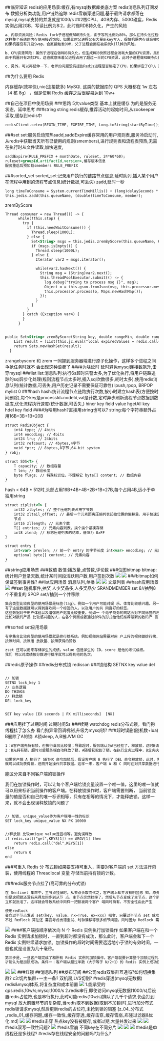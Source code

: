 ##临界知识
redis的应用场景:缓存,有mysql数据库娄底方案
redis消息队列订阅发布:数据分析类功能,用户链路追踪
redis雪崩穿透问题,基于最终请求都落在mysql,mysql支持的并发就是1000/s
##2核CPU、4GB内存、500G磁盘，Redis实例占用2GB，写读比例为8:2，此时做RDB持久化，产生的风险
```asp
a、内存资源风险：Redis fork子进程做RDB持久化，由于写的比例为80%，那么在持久化过程中，“写实复制”会重新分配整个实例80%的内存副本，大约需要重新分配1.6GB内存空间，
这样整个系统的内存使用接近饱和，如果此时父进程又有大量新key写入，很快机器内存就会被吃光，如果机器开启了Swap机制，那么Redis会有一部分数据被换到磁盘上，当Redis访问这部分在磁盘上的数据时，性能会急剧下降，已经达不到高性能的标准（可以理解为武功被废）。
如果机器没有开启Swap，会直接触发OOM，父子进程会面临被系统kill掉的风险。

b、CPU资源风险：虽然子进程在做RDB持久化，但生成RDB快照过程会消耗大量的CPU资源，虽然Redis处理处理请求是单线程的，但Redis Server还有其他线程在后台工作，例如AOF每秒刷盘、异步关闭文件描述符这些操作。
由于机器只有2核CPU，这也就意味着父进程占用了超过一半的CPU资源，此时子进程做RDB持久化，可能会产生CPU竞争，导致的结果就是父进程处理请求延迟增大，子进程生成RDB快照的时间也会变长，整个Redis Server性能下降。

c、另外，可以再延伸一下，老师的问题没有提到Redis进程是否绑定了CPU，如果绑定了CPU，那么子进程会继承父进程的CPU亲和性属性，子进程必然会与父进程争夺同一个CPU资源，整个Redis Server的性能必然会受到影响！所以如果Redis需要开启定时RDB和AOF重写，进程一定不要绑定CPU。
```
##为什么要用 Redis

内存缓存(效率快),nio(连接数多)
MySQL 这类的数据库的 QPS 大概都在 1w 左右（4 核 8g） ，但是使用 Redis 缓存之后很容易达到 10w+


##自己在项目中使用场景
###思路
5大value类型
基本上就是缓存
为的是服务无状态，延申思考
###string
string:redis缓存,推荐活动的起始时间,从zookeeper读取,缓存到redis中
```asp
redisClient.setex(BEGIN_TIME, EXPIRE_TIME, Long.toString(startByTime));//设置活动开始时间
```
###set
set:服务启动预热sadd,saddExpire缓存常用的用户规则表,服务冷启动时,从redis中获取当天所有已使用的规则(smembers),进行规则表和流程表预热,无需在执行时从文件读取,加快速度,
```asp
saddExpire(RULE_PREFIX + monthDate, ruleSet, 24*60*60);
ruleset<groupId,artifactId,version>,缓存版本信息
服务重启后预加载smembers RULE_PREFIX
```
###sorted_set
sorted_set:记录用户执行的链路节点信息,延时队列,插入某个用户在流程中用到的流程节点信息(统计数据,可丢失)
zadd,延时一秒
```asp
long timeToConsume = System.currentTimeMillis() + (long)delaySeconds * 1000L;
this.jedis.zadd(this.queueName, (double)timeToConsume, member);
```
zremByScore
```asp
Thread consumer = new Thread(() -> {
      while(!this.stop) {
        try {
          if (this.needWaitConsume()) {
            Thread.sleep(1000L);
          } else {
            Set<String> msgs = this.jedis.zremByScore(this.queueName, 0.0D, (double)System.currentTimeMillis(), 16);
            if (msgs.isEmpty()) {
              Thread.sleep(1000L);
            } else {
              Iterator var2 = msgs.iterator();

              while(var2.hasNext()) {
                String msg = (String)var2.next();
                this.threadPoolExecutor.submit(() -> {
                  log.debug("trying to process msg {}", msg);
                  Object o = this.gson.fromJson(msg, this.processor.messageType());
                  this.processor.process(o, Maps.newHashMap());
                });
              }
            }
          }
        } catch (Exception var4) {
        }
      }
      
      
public Set<String> zremByScore(String key, double rangeMin, double rangeMax, int count) {
    List result = (List)this.jc.eval("local expiredValues = redis.call('zrangebyscore', KEYS[1], ARGV[1], ARGV[2], 'limit', 0, ARGV[3]);  if #expiredValues > 0 then     redis.call('zrem', KEYS[1], unpack(expiredValues));  end;return expiredValues;", Collections.singletonList(key), Lists.newArrayList(new String[]{"" + rangeMin, "" + rangeMax, "" + count}));
    return Sets.newHashSet(result);
  }
```
zrangebyscore 和 zrem 一同挪到服务器端进行原子化操作，这样多个进程之间争抢任务时就不 会出现这种浪费了
####为啥延时
延时避免mysql连接数飙升,击穿mysql
###list
list:消息队列:执行6s超时告警太多,为了优化执行,将用户链路追踪的sql异步化处理(规则流程节点太多时,插入sql次数很多,耗时太多),使用redis消息队列(统计数据,可丢失,用户历史记录不需要保证可靠性)
lpush,rpop,
BRPOP mylist 0
###hash
hash:统计流程节点链路执行次数,按小时建立hash表(方便按时间删除),每个key是processId+nodeId,val是计数,定时异步刷新流程节点数据到数据库,优化流程执行速度(统计数据,可丢失,)
hincr key field value
hgetAll key 
hdel key field
####为啥用hash?直接用string也可以?
string:每个字符串额外占用16B+3B+1B=20B
```asp
struct RedisObject {
    int4 type; // 4bits
    int4 encoding; // 4bits
    int24 lru; // 24bits
    int32 refcount; // 4bytes,4字节
    void *ptr; // 8bytes,8字节,64-bit system
} robj;

struct SDS<T> {
    T capacity; // 数组容量
    T len; // 数组长度
    byte flags; // 特殊标识位，不理睬它 byte[] content; // 数组内容
}
```
hash < 64B * 512时,头部占用16B+4B+4B+2B+1B=27B,每个占用4B,远小于单独用string
```asp
struct ziplist<T> {
    int32 zlbytes; // 整个压缩列表占用字节数
    int32 zltail_offset; // 最后一个元素距离压缩列表起始位置的偏移量，用于快速定位到最后一个
    节点
    int16 zllength; // 元素个数
    T[] entries; // 元素内容列表，挨个挨个紧凑存储 
    int8 zlend; // 标志压缩列表的结束，值恒为 0xFF
}

struct entry {
    int<var> prevlen; // 前一个 entry 的字节长度 int<var> encoding; // 元素类型编码
    optional byte[] content; // 元素内容
}
```
##string应用场景
###数值
数值:播放量,点赞数,评论数
###位图bitmap
bitmap:统计用户登录天数,统计某时间段活跃用户数,用户签到次数
![](.z_04_分布式_redis_01_常见问题_常见应用场景_redis分布式锁_原子操作_公司集群_项目常用_images/a918b1a0.png)
![](.z_04_分布式_redis_01_常见问题_常见应用场景_redis分布式锁_原子操作_公司集群_项目常用_images/a7ea7ded.png)
###bitmap如何保证签到事务性?
##list应用场景
消息队列,单播
![](.z_04_分布式_redis_01_常见问题_常见应用场景_redis分布式锁_原子操作_公司集群_项目常用_images/cfb3e862.png)
![](.z_04_分布式_redis_01_常见问题_常见应用场景_redis分布式锁_原子操作_公司集群_项目常用_images/0dfdd481.png)
文章列表
##hash应用场景
![](.z_04_分布式_redis_01_常见问题_常见应用场景_redis分布式锁_原子操作_公司集群_项目常用_images/af0827dc.png)
##set
随机事件,抽奖
人少奖品多,人多奖品少
SRANDMEMBER set 8//抽到8个不重复的
SPOP set//抽到一个并移除
```asp
集合类型比较典型的使用场景是标签(tag)。例如一个用户可能对娱 乐、体育比较感兴趣，另一个用户可能对历史、新闻比较感兴趣，这些兴趣 点就是标签。
有了这些数据就可以得到喜欢同一个标签的人，以及用户的共 同喜好的标签，
这些数据对于用户体验以及增强用户黏度比较重要。例如一 个电子商务的网站会对不同标签的用户做不同类型的推荐，
比如对数码产品 比较感兴趣的人，在各个页面或者通过邮件的形式给他们推荐最新的数码产 品，通常会为网站带来更多的利益。
```
##sorted set应用场景
```asp
有序集合比较典型的使用场景就是排行榜系统。例如视频网站需要对用 户上传的视频做排行榜，榜单的维度可能是多个方面的:
按照时间、按照播 放数量、按照获得的赞数

zset 还可以用来存储学生的成绩，value 值是学生的 ID，score 是他的考试成绩。
我们 可以对成绩按分数进行排序就可以得到他的名次。

```
##redis原子操作
##redis分布式锁
redisson
[](https://github.com/redis/redis-doc/blob/master/topics/distlock.md)
[](https://time.geekbang.org/column/article/301092)
[](http://zhangtielei.com/posts/blog-redlock-reasoning.html)
###锁结构
SETNX key value
del
```asp

// 加锁
SETNX lock_key 1
// 业务逻辑
DO THINGS
// 释放锁
DEL lock_key
```
```asp

SET key value [EX seconds | PX milliseconds]  [NX]
```
###应用挂了过期时间
过期时间5s
###续期
watchdog
[](https://www.cnblogs.com/jelly12345/p/14699492.html)
redis分布式锁，看门狗线程挂了怎么办
看门狗异常回调机制,升级为mysql锁?
###超时误删(随机数+lua)
B删除了A的锁:
A锁sleep,
A,B被JVM GC

```asp
1：A客户端先持有锁，但执行业务比较慢；导致超时，服务端认为A已经挂了，释放锁，这时B请求并持有了锁，执行完释放，此时A还持有锁。
2：B先持有锁，超时以后服务端自动释放了锁，A随后获取到了锁，在执行业务过程中，B业务执行完毕，释放锁，此时A还持有锁。
 
如果客户端 A 执行了 SETNX 命令加锁后，假设客户端 B 执行了 DEL 命令释放锁，此时，客户端 A 的锁就被误释放了。如果客户端 C 正好也在申请加锁，
就可以成功获得锁，进而开始操作共享数据。这样一来，客户端 A 和 C 同时在对共享数据进行操作，数据就会被修改错误，这也是业务层不能接受的
```
能区分来自不同客户端的锁操作

我们在加锁操作时，可以让每个客户端给锁变量设置一个唯一值，这里的唯一值就可以用来标识当前操作的客户端。在释放锁操作时，客户端需要判断，
当前锁变量的值是否和自己的唯一标识相等，只有在相等的情况下，才能释放锁。这样一来，就不会出现误释放锁的问题了
```asp

// 加锁, unique_value作为客户端唯一性的标识
SET lock_key unique_value NX PX 10000


//释放锁 比较unique_value是否相等，避免误释放
if redis.call("get",KEYS[1]) == ARGV[1] then
    return redis.call("del",KEYS[1])
else
    return 0
end
```
###可重入
Redis 分 布式锁如果要支持可重入，需要对客户端的 set 方法进行包装，使用线程的 Threadlocal 变量 存储当前持有锁的计数。

###redis服务节点挂了(高可靠的分布式锁)
```asp
在 Sentinel 集群中，主节点挂掉时，从节点会取而代之，客户端上却并没有明显感 知。原先第一个客户端在主节点中申请成功了一把锁，
但是这把锁还没有来得及同步到从节 点，主节点突然挂掉了。然后从节点变成了主节点，这个新的节点内部没有这个锁，所以当 另一个客户端过来请求加锁时，
立即就批准了。这样就会导致系统中同样一把锁被两个客户 端同时持有，不安全性由此产生

使用redlock
会向过半节点发送 set(key, value, nx=True, ex=xxx) 指令，只要过半节点 set 成功，那就认为加锁成功。释放锁时，需要向所有节点发送 del 指令。
不过 Redlock 算法还 需要考虑出错重试、时钟漂移等很多细节问题，同时因为 Redlock 需要向多个节点进行读 写，意味着相比单实例 Redis 性能会下降一些
```
![](.z_04_分布式_redis_01_常见问题_常见应用场景_redis分布式锁_原子操作_公司集群_项目常用_images/34e951ee.png)
####客户端按顺序依次向 N 个 Redis 实例执行加锁操作
如果客户端在和一个 Redis 实例请求加锁时，一直到超时都没有成功，那么此时，客户端会和下一个 Redis 实例继续请求加锁。加锁操作的超时时间需要远远地小于锁的有效时间，一般也就是设置为几十毫秒。
```asp
第三步是，一旦客户端完成了和所有 Redis 实例的加锁操作，客户端就要计算整个加锁过程的总耗时。客户端只有在满足下面的这两个条件时，
才能认为是加锁成功。条件一：客户端从超过半数（大于等于 N/2+1）的 Redis 实例上成功获取到了锁；条件二：客户端获取锁的总耗时没有超过锁的有效时间。
```
![](.z_04_分布式_redis_01_常见问题_images/677b2c29.png)
![](.z_04_分布式_redis_01_常见问题_images/3a5022c2.png)
###红锁
##消息队列
##发布订阅
##公司redis双集群互通吗?如何切换集群?
c3:切片集群+一主一备?
双机房,LVS切割?
#redis穿透(mysql无数据)
redis&mysql体系,将复杂度和成本前置
![](.z_04_分布式_redis_01_常见问题_常见应用场景_redis分布式锁_原子操作_公司集群_项目常用_简单限流_images/94b1d3ed.png)
1.能承受的qps:redis,10w/s;mysql,1000/s
2.redis串行,即使访问mysql无数据(1000/s)后设置redis占位符,也是串行执行,此时可能redis(10w/s)排队了几千个请求,仍会打到mysql
放大前置环节的复杂度,当redis取不到数据(取到不加锁)时,进行加分布式redis锁请求mysql,然后更新redis的占位符,未抢到锁的阻塞
[z_04_分布式_redis_01_缓存问题_缓存一致性_缓存穿透_缓存击穿_缓存雪崩_布隆过滤器&优化.md]
![](.z_04_分布式_redis_01_常见问题_常见应用场景_redis分布式锁_原子操作_公司集群_项目常用_简单限流_images/88da1eb3.png)
![](.z_04_分布式_redis_01_常见问题_常见应用场景_redis分布式锁_原子操作_公司集群_项目常用_简单限流_images/f8fc87da.png)
#redis击穿
热点key没有被缓存,或者过期,大量并发过来
![](.z_04_分布式_redis_01_常见问题_常见应用场景_redis分布式锁_原子操作_公司集群_项目常用_简单限流_images/61675365.png)
![](.z_04_分布式_redis_01_常见问题_常见应用场景_redis分布式锁_原子操作_公司集群_项目常用_简单限流_images/f5da03a4.png)
#redis双写一致性问题?
![](.z_04_分布式_redis_01_常见问题_常见应用场景_redis分布式锁_原子操作_公司集群_项目常用_简单限流_images/6f13cb88.png)
#redis雪崩
不同key在不同分片
![](.z_04_分布式_redis_01_常见问题_常见应用场景_redis分布式锁_原子操作_公司集群_项目常用_简单限流_images/0635cdb7.png)
![](.z_04_分布式_redis_01_常见问题_常见应用场景_redis分布式锁_原子操作_公司集群_项目常用_简单限流_images/d6741c99.png)
![](.z_04_分布式_redis_01_常见问题_常见应用场景_redis分布式锁_原子操作_公司集群_项目常用_简单限流_images/40ca6376.png)
#redis是单线程还是多线程?
#redis存在线程安全的问题吗?为什么?
